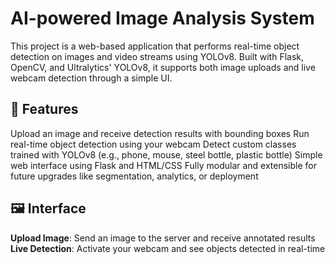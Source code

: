 
# AI-powered Image Analysis System

This project is a web-based application that performs real-time object detection on images and video streams using YOLOv8. Built with Flask, OpenCV, and Ultralytics' YOLOv8, it supports both image uploads and live webcam detection through a simple UI.

## 🚀 Features

Upload an image and receive detection results with bounding boxes
Run real-time object detection using your webcam
Detect custom classes trained with YOLOv8 (e.g., phone, mouse, steel bottle, plastic bottle)
Simple web interface using Flask and HTML/CSS
 Fully modular and extensible for future upgrades like segmentation, analytics, or deployment

## 🖼️ Interface

**Upload Image**: Send an image to the server and receive annotated results
**Live Detection**: Activate your webcam and see objects detected in real-time
